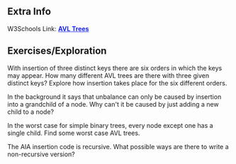 <style>
a:link {
    color: #1e28f0;
}
a:visited{
    color: #3c1478;
}
a:hover{
    color: #1e288c;
}
</style>

## Extra Info

W3Schools Link: [**AVL Trees**][G4GLink]

[G4GLink]: https://www.w3schools.com/dsa/dsa_data_avltrees.php

## Exercises/Exploration

With insertion of three distinct keys there are six orders in which the
keys may appear.  How many different AVL trees are there with three
given distinct keys? Explore how insertion takes place for the six
different orders.

In the background it says that unbalance can only be caused by insertion
into a grandchild of a node.  Why can't it be caused by just adding a
new child to a node?

In the worst case for simple binary trees, every node except one has a
single child. Find some worst case AVL trees.

The AIA insertion code is recursive.  What possible ways are there to
write a non-recursive version?

